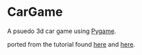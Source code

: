 # CarGame

A psuedo 3d car game using [Pygame](www.pygame.org). 

ported from the tutorial found [here](http://codeincomplete.com/posts/2012/6/23/javascript_racer_v1_straight/) and [here](http://www.extentofthejam.com/pseudo/).
